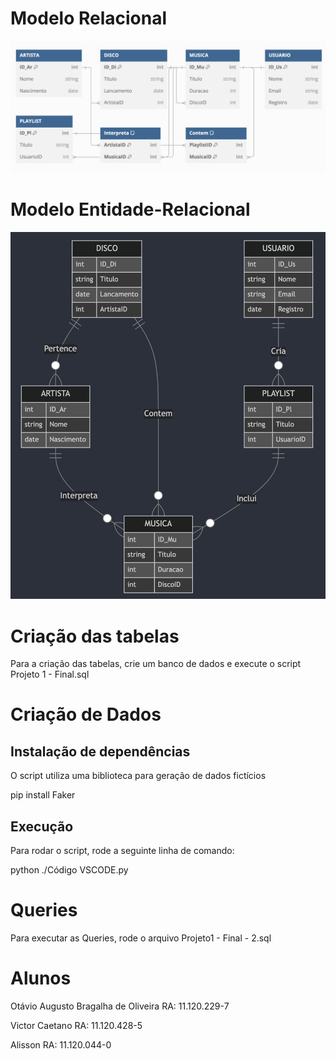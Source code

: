 # Modelo Relacional

![Modelo Relacional](ModeloRelacional.png)

# Modelo Entidade-Relacional

![Modelo Entidade-Relacional](ModeloEntidade-Relacional.png)

# Criação das tabelas

Para a criação das tabelas, crie um banco de dados e execute o script Projeto 1 - Final.sql

# Criação de Dados

## Instalação de dependências

O script utiliza uma biblioteca para geração de dados fictícios

pip install Faker

## Execução

Para rodar o script, rode a seguinte linha de comando:

python ./Código VSCODE.py

# Queries

Para executar as Queries, rode o arquivo Projeto1 - Final - 2.sql

# Alunos

Otávio Augusto Bragalha de Oliveira RA: 11.120.229-7

Victor Caetano RA: 11.120.428-5

Alisson RA: 11.120.044-0

